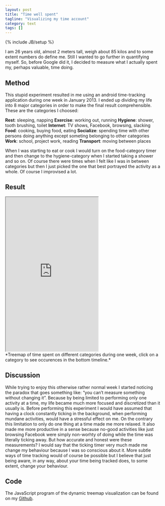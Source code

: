 ```yaml
---
layout: post
title: "Time well spent"
tagline: "Visualizing my time account"
category: text
tags: []
---
```

{% include JB/setup %}

I am 26 years old, almost 2 meters tall, weigh about 85 kilos and to some extent numbers do define me. Still I wanted to go further in quantifying myself. So, before Google did it, I decided to measure what I actually spent my, perhaps valuable, time doing. 

Method
----------------

This stupid experiment resulted in me using an android time-tracking application during one week in January 2013. I ended up dividing my life into 8 major categories in order to make the final result comprehensible. These are the categories I choosed:

 **Rest**: sleeping, napping
 **Exercise**: working out, running
 **Hygiene**: shower, tooth brushing, toilet
 **Internet**: TV shows, Facebook, browsing, slacking
 **Food**: cooking, buying food, eating
 **Socialize**: spending time with other persons doing anything except someting belonging to other categories
 **Work**: school, project work, reading
 **Transport**: moving between places


 When I was starting to eat or cook I would turn on the food-category timer and then change to the hygiene-category when I started taking a shower and so on. Of course there were times when I felt like I was in between categories but then I just picked the one that best portrayed the activity as a whole. Of course I improvised a lot.

Result
--------

<div>
<iframe  height="500" src="https://dl.dropboxusercontent.com/u/113599483/lifelab/index.html">hej</iframe>

</div>
*Treemap of time spent on different categories during one week, click on a category to see occurences in the bottom timeline.*

Discussion
----------

 While trying to enjoy this otherwise rather normal week I started noticing the paradox that goes something like: “you can’t measure something without changing it”. Because by being limited to performing only one activity at a time, my life became much more focused and discretized than it usually is. Before performing this experiment I would have assumed that having a clock constantly ticking in the background, when performing mundane activities, would have a stressful effect on me. On the contrary this limitation to only do one thing at a time made me more relaxed. It also made me more productive in a sense because no-good activities like just browsing Facebook were simply non-worhty of doing while the time was literally ticking away. But how accurate and honest were these measurements? I would say that the ticking timer very much made me change my behaviour because I was so conscious about it. More subtle ways of time tracking would of course be possible but I believe that just being aware, in any way, about your time being tracked does, to some extent, change your behaviour. 

Code 
-------
The JavaScript program of the dynamic treemap visualization can be found on my 
[Github](https://github.com/biggestT/lifelab).